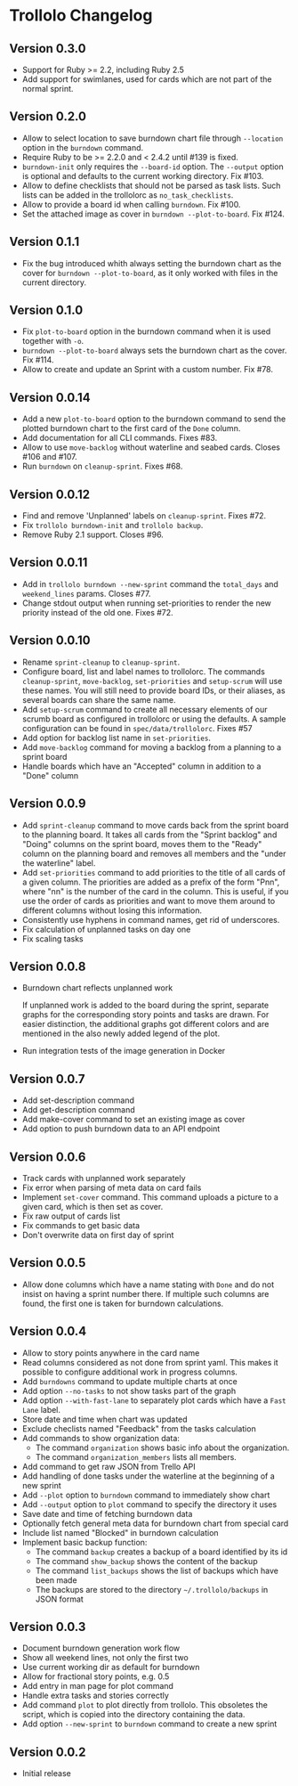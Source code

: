 # Trollolo Changelog

## Version 0.3.0

* Support for Ruby >= 2.2, including Ruby 2.5
* Add support for swimlanes, used for cards which are not part of the normal
  sprint.

## Version 0.2.0

* Allow to select location to save burndown chart file through `--location`
  option in the `burndown` command.
* Require Ruby to be >= 2.2.0 and < 2.4.2 until #139 is fixed.
* `burndown-init` only requires the `--board-id` option. The `--output` option
  is optional and defaults to the current working directory. Fix #103.
* Allow to define checklists that should not be parsed as task lists. Such lists
  can be added in the trollolorc as `no_task_checklists`.
* Allow to provide a board id when calling `burndown`. Fix #100.
* Set the attached image as cover in `burndown --plot-to-board`. Fix #124.

## Version 0.1.1

* Fix the bug introduced whith always setting the burndown chart as the cover
  for `burndown --plot-to-board`, as it only worked with files in the current
  directory.

## Version 0.1.0

* Fix `plot-to-board` option in the burndown command when it is used together
  with `-o`.
* `burndown --plot-to-board` always sets the burndown chart as the cover.
  Fix #114.
* Allow to create and update an Sprint with a custom number. Fix #78.

## Version 0.0.14

* Add a new `plot-to-board` option to the burndown command to send the plotted
  burndown chart to the first card of the `Done` column.
* Add documentation for all CLI commands. Fixes #83.
* Allow to use `move-backlog` without waterline and seabed cards.
  Closes #106 and #107.
* Run `burndown` on `cleanup-sprint`. Fixes #68. 

## Version 0.0.12

* Find and remove 'Unplanned' labels on `cleanup-sprint`. Fixes #72.
* Fix `trollolo burndown-init` and `trollolo backup`.
* Remove Ruby 2.1 support. Closes #96.

## Version 0.0.11

* Add in `trollolo burndown --new-sprint` command the `total_days` and
  `weekend_lines` params. Closes #77.
* Change stdout output when running set-priorities to render the new priority
  instead of the old one. Fixes #72.

## Version 0.0.10

* Rename `sprint-cleanup` to `cleanup-sprint`.
* Configure board, list and label names to trollolorc. The commands
  `cleanup-sprint`, `move-backlog`, `set-priorities` and `setup-scrum` will use
  these names. You will still need to provide board IDs, or their aliases, as
  several boards can share the same name.
* Add `setup-scrum` command to create all necessary elements of our scrumb board
  as configured in trollolorc or using the defaults. A sample configuration can
  be found in `spec/data/trollolorc`. Fixes #57
* Add option for backlog list name in `set-priorities`.
* Add `move-backlog` command for moving a backlog from a planning to a sprint board
* Handle boards which have an "Accepted" column in addition to a "Done" column

## Version 0.0.9

* Add `sprint-cleanup` command to move cards back from the sprint board to the
  planning board. It takes all cards from the "Sprint backlog" and "Doing"
  columns on the sprint board, moves them to the "Ready" column on the planning
  board and removes all members and the "under the waterline" label.
* Add `set-priorities` command to add priorities to the title of all cards of a
  given column. The priorities are added as a prefix of the form "Pnn", where
  "nn" is the number of the card in the column. This is useful, if you use the
  order of cards as priorities and want to move them around to different columns
  without losing this information.
* Consistently use hyphens in command names, get rid of underscores.
* Fix calculation of unplanned tasks on day one
* Fix scaling tasks

## Version 0.0.8

* Burndown chart reflects unplanned work

  If unplanned work is added to the board during the sprint, separate graphs
  for the corresponding story points and tasks are drawn. For easier
  distinction, the additional graphs got different colors and are mentioned in
  the also newly added legend of the plot.

* Run integration tests of the image generation in Docker

## Version 0.0.7

* Add set-description command
* Add get-description command
* Add make-cover command to set an existing image as cover
* Add option to push burndown data to an API endpoint

## Version 0.0.6

* Track cards with unplanned work separately
* Fix error when parsing of meta data on card fails
* Implement `set-cover` command. This command uploads a picture to a given card,
  which is then set as cover.
* Fix raw output of cards list
* Fix commands to get basic data
* Don't overwrite data on first day of sprint

## Version 0.0.5

* Allow done columns which have a name stating with `Done` and do not insist on
  having a sprint number there. If multiple such columns are found, the first
  one is taken for burndown calculations.

## Version 0.0.4

* Allow to story points anywhere in the card name
* Read columns considered as not done from sprint yaml. This makes it possible
  to configure additional work in progress columns.
* Add `burndowns` command to update multiple charts at once
* Add option `--no-tasks` to not show tasks part of the graph
* Add option `--with-fast-lane` to separately plot cards which have a
  `Fast Lane` label.
* Store date and time when chart was updated
* Exclude checlists named "Feedback" from the tasks calculation
* Add commands to show organization data:
    * The command `organization` shows basic info about the organization.
    * The command `organization_members` lists all members.
* Add command to get raw JSON from Trello API
* Add handling of done tasks under the waterline at the beginning of a new
  sprint
* Add `--plot` option to `burndown` command to immediately show chart
* Add `--output` option to `plot` command to specify the directory it uses
* Save date and time of fetching burndown data
* Optionally fetch general meta data for burndown chart from special card
* Include list named "Blocked" in burndown calculation
* Implement basic backup function:
    * The command `backup` creates a backup of a board identified by its id
    * The command `show_backup` shows the content of the backup
    * The command `list_backups` shows the list of backups which have been made
    * The backups are stored to the directory `~/.trollolo/backups` in JSON
      format

## Version 0.0.3

* Document burndown generation work flow
* Show all weekend lines, not only the first two
* Use current working dir as default for burndown
* Allow for fractional story points, e.g. 0.5
* Add entry in man page for plot command
* Handle extra tasks and stories correctly
* Add command `plot` to plot directly from trollolo. This obsoletes the script,
  which is copied into the directory containing the data.
* Add option `--new-sprint` to `burndown` command to create a new sprint

## Version 0.0.2

* Initial release
